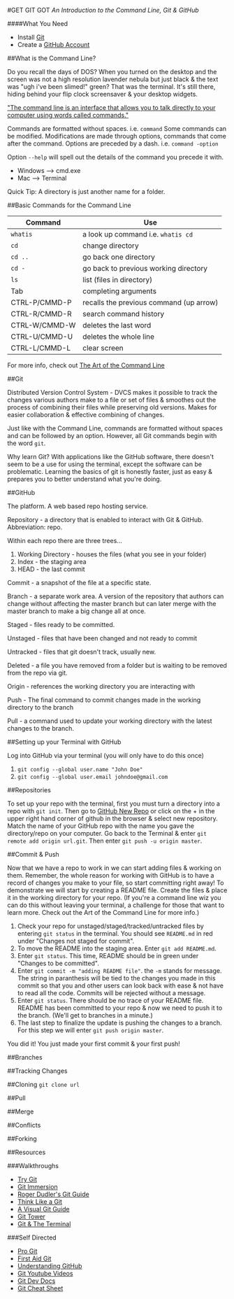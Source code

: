 #GET GIT GOT
*An Introduction to the Command Line, Git & GitHub*

####What You Need
* Install [Git](http://git-scm.com/download)
* Create a [GitHub Account](https://github.com/)

##What is the Command Line?

Do you recall the days of DOS? When you turned on the desktop and the screen was not a high resolution lavender nebula but just black & the text was "ugh i've been slimed!" green? That was the terminal. It's still there, hiding behind your flip clock screensaver & your desktop widgets. 

["The command line is an interface that allows you to talk directly to your computer using words called commands."](http://www.freesoftwaremagazine.com/articles/command_line_intro) 

Commands are formatted without spaces. i.e. `command` Some commands can be modified. Modifications are made through options, commands that come after the command. Options are preceded by a dash. i.e. `command -option`

Option `--help` will spell out the details of the command you precede it with.

* Windows --> cmd.exe
* Mac --> Terminal

Quick Tip: A directory is just another name for a folder.

##Basic Commands for the Command Line

| Command 			|	Use 										|
|-------------------|-----------------------------------------------|
| `whatis`			|	a look up command i.e. `whatis cd`			|
| `cd`				|	change directory 							|
| `cd ..` 			| 	go back one directory 						|
| `cd - `			| 	go back to previous working directory 		|
| `ls`				|	list (files in directory) 					|
| Tab				|	completing arguments 						|
| CTRL-P/CMMD-P		|	recalls the previous command  (up arrow) 	|
| CTRL-R/CMMD-R 	|	search command history 						|
| CTRL-W/CMMD-W 	|	deletes the last word						|
| CTRL-U/CMMD-U 	|	deletes the whole line 						|
| CTRL-L/CMMD-L		|	clear screen 								|

For more info, check out [The Art of the Command Line](https://github.com/jlevy/the-art-of-command-line)

##Git

Distributed Version Control System - DVCS makes it possible to track the changes various authors make to a file or set of files & smoothes out the process of combining their files while preserving old versions. Makes for easier collaboration & effective combining of changes. 

Just like with the Command Line, commands are formatted without spaces and can be followed by an option. However, all Git commands begin with the word `git`. 

Why learn Git? With applications like the GitHub software, there doesn't seem to be a use for using the terminal, except the software can be problematic. Learning the basics of git is honestly faster, just as easy & prepares you to better understand what you're doing. 

##GitHub

The platform. A web based repo hosting service. 

Repository - a directory that is enabled to interact with Git & GitHub. Abbreviation: repo. 

Within each repo there are three trees...

1. Working Directory - houses the files (what you see in your folder)
2. Index - the staging area
3. HEAD - the last commit

Commit - a snapshot of the file at a specific state. 

Branch - a separate work area. A version of the repository that authors can change without affecting the master branch but can later merge with the master branch to make a big change all at once. 

Staged - files ready to be committed.

Unstaged - files that have been changed and not ready to commit

Untracked - files that git doesn't track, usually new.

Deleted - a file you have removed from a folder but is waiting to be removed from the repo via git.

Origin - references the working directory you are interacting with

Push - The final command to commit changes made in the working directory to the branch

Pull - a command used to update your working directory with the latest changes to the branch.

##Setting up your Terminal with GitHub

Log into GitHub via your terminal (you will only have to do this once)

1. `git config --global user.name "John Doe"`
2. `git config --global user.email johndoe@gmail.com`

##Repositories

To set up your repo with the terminal, first you must turn a directory into a repo with `git init`. Then go to [GitHub New Repo](github.com/new) or click on the + in the upper right hand corner of github in the browser & select new repository. Match the name of your GitHub repo with the name you gave the directory/repo on your computer. Go back to the Terminal & enter `git remote add origin url.git`. Then enter `git push -u origin master`.

##Commit & Push

Now that we have a repo to work in we can start adding files & working on them. Remember, the whole reason for working with GitHub is to have a record of changes you make to your file, so start committing right away! To demonstrate we will start by creating a README file. Create the files & place it in the working directory for your repo. (If you're a command line wiz you can do this without leaving your terminal, a challenge for those that want to learn more. Check out the Art of the Command Line for more info.)

1. Check your repo for unstaged/staged/tracked/untracked files by entering `git status` in the terminal. You should see `README.md` in red under "Changes not staged for commit".
2. To move the README into the staging area. Enter `git add README.md`. 
3. Enter `git status`. This time, README should be in green under "Changes to be committed".
4. Enter `git commit -m "adding README file"`. the `-m` stands for message. The string in paranthesis will be tied to the changes you made in this commit so that you and other users can look back with ease & not have to read all the code. Commits will be rejected without a message. 
5. Enter `git status`. There should be no trace of your README file. README has been committed to your repo & now we need to push it to the branch. (We'll get to branches in a minute.)
6. The last step to finalize the update is pushing the changes to a branch. For this step we will enter `git push origin master`.

You did it! You just made your first commit & your first push!

##Branches

##Tracking Changes

##Cloning
`git clone url`

##Pull

##Merge

##Conflicts

##Forking

##Resources

###Walkthroughs
* [Try Git](https://try.github.io/)
* [Git Immersion](http://gitimmersion.com/)
* [Roger Dudler's Git Guide](http://rogerdudler.github.io/git-guide/)
* [Think Like a Git](http://think-like-a-git.net/)
* [A Visual Git Guide](http://marklodato.github.io/visual-git-guide/index-en.html)
* [Git Tower](http://www.git-tower.com/learn/)
* [Git & The Terminal](https://18f.gsa.gov/2015/03/03/how-to-use-github-and-the-terminal-a-guide/)

###Self Directed
* [Pro Git](http://git-scm.com/book/en/v2)
* [First Aid Git](http://firstaidgit.io/#/)
* [Understanding GitHub](http://readwrite.com/2013/09/30/understanding-github-a-journey-for-beginners-part-1#awesm=~oGqRd1nOhtuidI%3F_escaped_fragment_=)
* [Git Youtube Videos](https://www.youtube.com/playlist?list=PLg7s6cbtAD165JTRsXh8ofwRw0PqUnkVH)
* [Git Dev Docs](http://devdocs.io/git/git)
* [Git Cheat Sheet](http://overapi.com/git/)
